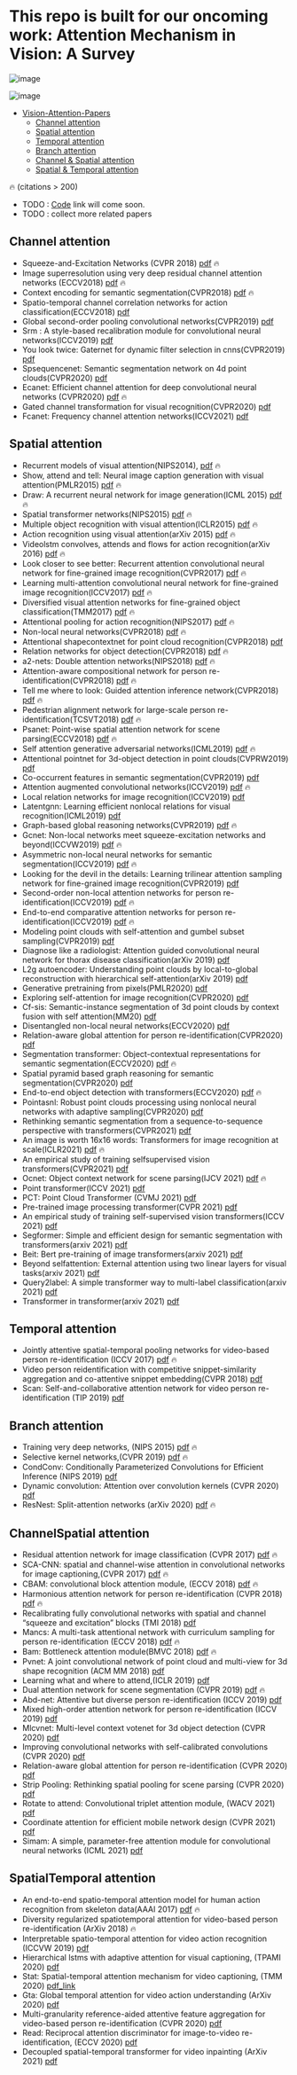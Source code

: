 # This repo is built for our oncoming work: Attention Mechanism in Vision: A Survey

![image](https://github.com/MenghaoGuo/Awesome-Vision-Attentions/blob/main/imgs/timeline.png)


![image](https://github.com/MenghaoGuo/Awesome-Vision-Attentions/blob/main/imgs/attention_category.png)



- [Vision-Attention-Papers](#vision-attention-papers)
  * [Channel attention](#channel-attention)
  * [Spatial attention](#spatial-attention)
  * [Temporal attention](#temporal-attention)
  * [Branch attention](#branch-attention)
  * [Channel \& Spatial attention](#channelspatial-attention)
  * [Spatial \& Temporal attention](#spatialtemporal-attention)


🔥 (citations > 200)  

* TODO :  [Code]() link will come soon.
* TODO :  collect more related papers 

## Channel attention

* Squeeze-and-Excitation Networks (CVPR 2018) [pdf](https://arxiv.org/pdf/1709.01507)   🔥 
* Image superresolution using very deep residual channel attention networks (ECCV2018) [pdf](https://arxiv.org/pdf/1807.02758)   🔥 
* Context encoding for semantic segmentation(CVPR2018) [pdf](https://arxiv.org/pdf/1803.08904)   🔥 
* Spatio-temporal channel correlation networks for action classification(ECCV2018)  [pdf](https://arxiv.org/pdf/1806.07754)
* Global second-order pooling convolutional networks(CVPR2019) [pdf](https://arxiv.org/pdf/1811.12006)
* Srm : A style-based recalibration module for convolutional neural networks(ICCV2019)  [pdf](https://arxiv.org/pdf/1903.10829) 
* You look twice: Gaternet for dynamic filter selection in cnns(CVPR2019)  [pdf](https://arxiv.org/pdf/1811.11205)
* Spsequencenet: Semantic segmentation network on 4d point clouds(CVPR2020)  [pdf](https://openaccess.thecvf.com/content_CVPR_2020/html/Shi_SpSequenceNet_Semantic_Segmentation_Network_on_4D_Point_Clouds_CVPR_2020_paper.html)
* Ecanet: Efficient channel attention for deep convolutional neural networks (CVPR2020) [pdf](https://arxiv.org/pdf/1910.03151)   🔥 
* Gated channel transformation for visual recognition(CVPR2020)  [pdf](https://arxiv.org/pdf/1909.11519) 
* Fcanet: Frequency channel attention networks(ICCV2021)  [pdf](https://arxiv.org/pdf/2012.11879)

## Spatial attention

- Recurrent models of visual attention(NIPS2014), [pdf](https://arxiv.org/pdf/1406.6247)   🔥 
- Show, attend and tell: Neural image caption generation with visual attention(PMLR2015) [pdf](https://arxiv.org/pdf/1502.03044)   🔥 
- Draw: A recurrent neural network for image generation(ICML 2015) [pdf](https://arxiv.org/pdf/1502.04623)   🔥 
- Spatial transformer networks(NIPS2015) [pdf](https://arxiv.org/pdf/1506.02025)   🔥 
- Multiple object recognition with visual attention(ICLR2015) [pdf](https://arxiv.org/pdf/1412.7755)   🔥 
- Action recognition using visual attention(arXiv 2015) [pdf](https://arxiv.org/pdf/1511.04119)   🔥 
- Videolstm convolves, attends and flows for action recognition(arXiv 2016) [pdf](https://arxiv.org/pdf/1607.01794)   🔥 
- Look closer to see better: Recurrent attention convolutional neural network for fine-grained image recognition(CVPR2017) [pdf](https://openaccess.thecvf.com/content_cvpr_2017/papers/Fu_Look_Closer_to_CVPR_2017_paper.pdf)   🔥 
- Learning multi-attention convolutional neural network for fine-grained image recognition(ICCV2017) [pdf](http://openaccess.thecvf.com/content_ICCV_2017/papers/Zheng_Learning_Multi-Attention_Convolutional_ICCV_2017_paper.pdf)   🔥 
- Diversified visual attention networks for fine-grained object classification(TMM2017) [pdf](https://arxiv.org/pdf/1606.08572)   🔥 
- Attentional pooling for action recognition(NIPS2017) [pdf](https://arxiv.org/pdf/1711.01467)   🔥 
- Non-local neural networks(CVPR2018) [pdf](https://arxiv.org/pdf/1711.07971)   🔥 
- Attentional shapecontextnet for point cloud recognition(CVPR2018) [pdf](https://openaccess.thecvf.com/content_cvpr_2018/papers/Xie_Attentional_ShapeContextNet_for_CVPR_2018_paper.pdf) 
- Relation networks for object detection(CVPR2018) [pdf](https://openaccess.thecvf.com/content_cvpr_2018/papers/Hu_Relation_Networks_for_CVPR_2018_paper.pdf)   🔥 
- a2-nets: Double attention networks(NIPS2018) [pdf](https://arxiv.org/pdf/1810.11579)   🔥 
- Attention-aware compositional network for person re-identification(CVPR2018) [pdf](https://arxiv.org/pdf/1805.03344)   🔥 
- Tell me where to look: Guided attention inference network(CVPR2018) [pdf](https://arxiv.org/pdf/1802.10171)   🔥 
- Pedestrian alignment network for large-scale person re-identification(TCSVT2018) [pdf](https://arxiv.org/pdf/1707.00408)   🔥 
- Psanet: Point-wise spatial attention network for scene parsing(ECCV2018) [pdf](https://openaccess.thecvf.com/content_ECCV_2018/html/Hengshuang_Zhao_PSANet_Point-wise_Spatial_ECCV_2018_paper.html)   🔥 
- Self attention generative adversarial networks(ICML2019) [pdf](https://arxiv.org/pdf/1805.08318)   🔥 
- Attentional pointnet for 3d-object detection in point clouds(CVPRW2019) [pdf](https://openaccess.thecvf.com/content_CVPRW_2019/papers/WAD/Paigwar_Attentional_PointNet_for_3D-Object_Detection_in_Point_Clouds_CVPRW_2019_paper.pdf)
- Co-occurrent features in semantic segmentation(CVPR2019) [pdf](http://openaccess.thecvf.com/content_CVPR_2019/papers/Zhang_Co-Occurrent_Features_in_Semantic_Segmentation_CVPR_2019_paper.pdf)
- Attention augmented convolutional networks(ICCV2019) [pdf](https://arxiv.org/pdf/1904.09925)   🔥 
- Local relation networks for image recognition(ICCV2019) [pdf](https://arxiv.org/pdf/1904.11491)
- Latentgnn: Learning efficient nonlocal relations for visual recognition(ICML2019) [pdf](https://arxiv.org/pdf/1905.11634)
- Graph-based global reasoning networks(CVPR2019) [pdf](https://arxiv.org/pdf/1811.12814)   🔥 
- Gcnet: Non-local networks meet squeeze-excitation networks and beyond(ICCVW2019) [pdf](https://arxiv.org/pdf/1904.11492)   🔥 
- Asymmetric non-local neural networks for semantic segmentation(ICCV2019) [pdf](https://arxiv.org/pdf/1908.07678)   🔥 
- Looking for the devil in the details: Learning trilinear attention sampling network for fine-grained image recognition(CVPR2019) [pdf](https://arxiv.org/pdf/1903.06150) 
- Second-order non-local attention networks for person re-identification(ICCV2019) [pdf](https://arxiv.org/pdf/1909.00295)   🔥 
- End-to-end comparative attention networks for person re-identification(ICCV2019) [pdf](https://arxiv.org/pdf/1606.04404)   🔥 
- Modeling point clouds with self-attention and gumbel subset sampling(CVPR2019) [pdf](https://arxiv.org/pdf/1904.03375)
- Diagnose like a radiologist: Attention guided convolutional neural network for thorax disease classification(arXiv 2019) [pdf](https://arxiv.org/pdf/1801.09927)
- L2g autoencoder: Understanding point clouds by local-to-global reconstruction with hierarchical self-attention(arXiv 2019) [pdf](https://arxiv.org/pdf/1908.00720)
- Generative pretraining from pixels(PMLR2020) [pdf](https://cdn.openai.com/papers/Generative_Pretraining_from_Pixels_V2.pdf)
- Exploring self-attention for image recognition(CVPR2020) [pdf](https://arxiv.org/pdf/2004.13621)
- Cf-sis: Semantic-instance segmentation of 3d point clouds by context fusion with self attention(MM20) [pdf](https://dl.acm.org/doi/pdf/10.1145/3394171.3413829)
- Disentangled non-local neural networks(ECCV2020) [pdf](https://arxiv.org/pdf/2006.06668) 
- Relation-aware global attention for person re-identification(CVPR2020) [pdf](https://arxiv.org/pdf/1904.02998)
- Segmentation transformer: Object-contextual representations for semantic segmentation(ECCV2020) [pdf](https://arxiv.org/pdf/1909.11065)   🔥 
- Spatial pyramid based graph reasoning for semantic segmentation(CVPR2020) [pdf](https://arxiv.org/pdf/2003.10211)
- End-to-end object detection with transformers(ECCV2020) [pdf](https://arxiv.org/pdf/2005.12872)   🔥 
- Pointasnl: Robust point clouds processing using nonlocal neural networks with adaptive sampling(CVPR2020) [pdf](https://arxiv.org/pdf/2003.00492)
- Rethinking semantic segmentation from a sequence-to-sequence perspective with transformers(CVPR2021) [pdf](https://arxiv.org/pdf/2012.15840)
- An image is worth 16x16 words: Transformers for image recognition at scale(ICLR2021) [pdf](https://arxiv.org/pdf/2010.11929)   🔥 
- An empirical study of training selfsupervised vision transformers(CVPR2021) [pdf](https://arxiv.org/pdf/2104.02057)
- Ocnet: Object context network for scene parsing(IJCV 2021) [pdf](https://arxiv.org/pdf/1809.00916)   🔥 
- Point transformer(ICCV 2021) [pdf](https://arxiv.org/pdf/2012.09164)
- PCT: Point Cloud Transformer (CVMJ 2021) [pdf](https://arxiv.org/pdf/2012.09688.pdf)
- Pre-trained image processing transformer(CVPR 2021) [pdf](https://arxiv.org/pdf/2012.00364)
- An empirical study of training self-supervised vision transformers(ICCV 2021) [pdf](https://arxiv.org/pdf/2104.02057)
- Segformer: Simple and efficient design for semantic segmentation with transformers(arxiv 2021) [pdf](https://arxiv.org/pdf/2105.15203)
- Beit: Bert pre-training of image transformers(arxiv 2021) [pdf](https://arxiv.org/pdf/2106.08254)
- Beyond selfattention: External attention using two linear layers for visual tasks(arxiv 2021) [pdf](https://arxiv.org/pdf/2105.02358)
- Query2label: A simple transformer way to multi-label classification(arxiv 2021) [pdf](https://arxiv.org/pdf/2107.10834)
- Transformer in transformer(arxiv 2021) [pdf](https://arxiv.org/pdf/2103.00112)

## Temporal attention 

- Jointly attentive spatial-temporal pooling networks for video-based person re-identification (ICCV 2017) [pdf](https://arxiv.org/pdf/1708.02286.pdf) 🔥
- Video person reidentification with competitive snippet-similarity aggregation and co-attentive snippet embedding(CVPR 2018)  [pdf](https://openaccess.thecvf.com/content_cvpr_2018/CameraReady/1036.pdf)
- Scan: Self-and-collaborative attention network for video person re-identification (TIP 2019) [pdf](https://arxiv.org/pdf/1807.05688.pdf) 

## Branch attention 

- Training very deep networks, (NIPS 2015) [pdf](https://arxiv.org/pdf/1507.06228.pdf) 🔥
- Selective kernel networks,(CVPR 2019) [pdf](https://openaccess.thecvf.com/content_CVPR_2019/papers/Li_Selective_Kernel_Networks_CVPR_2019_paper.pdf) 🔥
- CondConv: Conditionally Parameterized Convolutions for Efficient Inference (NIPS 2019) [pdf](https://arxiv.org/pdf/1904.04971.pdf)
- Dynamic convolution: Attention over convolution kernels (CVPR 2020) [pdf](https://openaccess.thecvf.com/content_CVPR_2020/papers/Chen_Dynamic_Convolution_Attention_Over_Convolution_Kernels_CVPR_2020_paper.pdf)
- ResNest: Split-attention networks  (arXiv 2020) [pdf](https://arxiv.org/pdf/2004.08955.pdf) 🔥

## ChannelSpatial attention

- Residual attention network for image classification (CVPR 2017) [pdf](https://openaccess.thecvf.com/content_cvpr_2017/papers/Wang_Residual_Attention_Network_CVPR_2017_paper.pdf) 🔥
- SCA-CNN: spatial and channel-wise attention in convolutional networks for image captioning,(CVPR 2017) [pdf](https://openaccess.thecvf.com/content_cvpr_2017/papers/Chen_SCA-CNN_Spatial_and_CVPR_2017_paper.pdf) 🔥
- CBAM: convolutional block attention module, (ECCV 2018) [pdf](https://openaccess.thecvf.com/content_ECCV_2018/papers/Sanghyun_Woo_Convolutional_Block_Attention_ECCV_2018_paper.pdf)  🔥
- Harmonious attention network for person re-identification (CVPR 2018) [pdf](https://arxiv.org/pdf/1802.08122.pdf) 🔥
- Recalibrating fully convolutional networks with spatial and channel “squeeze and excitation” blocks (TMI 2018)  [pdf](https://arxiv.org/pdf/1808.08127.pdf)
- Mancs: A multi-task attentional network with curriculum sampling for person re-identification (ECCV 2018) [pdf](https://www.ecva.net/papers/eccv_2018/papers_ECCV/papers/Cheng_Wang_Mancs_A_Multi-task_ECCV_2018_paper.pdf) 🔥
- Bam: Bottleneck attention module(BMVC 2018) [pdf](http://bmvc2018.org/contents/papers/0092.pdf) 🔥
- Pvnet: A joint convolutional network of point cloud and multi-view for 3d shape recognition (ACM MM 2018) [pdf](https://arxiv.org/pdf/1808.07659.pdf)  
- Learning what and where to attend,(ICLR 2019) [pdf](https://openreview.net/pdf?id=BJgLg3R9KQ) 
- Dual attention network for scene segmentation (CVPR 2019) [pdf](https://openaccess.thecvf.com/content_CVPR_2019/papers/Fu_Dual_Attention_Network_for_Scene_Segmentation_CVPR_2019_paper.pdf) 🔥
- Abd-net: Attentive but diverse person re-identification (ICCV 2019) [pdf](https://openaccess.thecvf.com/content_ICCV_2019/papers/Chen_ABD-Net_Attentive_but_Diverse_Person_Re-Identification_ICCV_2019_paper.pdf) 
- Mixed high-order attention network for person re-identification (ICCV 2019) [pdf](https://arxiv.org/pdf/1908.05819.pdf)
- Mlcvnet: Multi-level context votenet for 3d object detection (CVPR 2020) [pdf](https://openaccess.thecvf.com/content_CVPR_2020/papers/Xie_MLCVNet_Multi-Level_Context_VoteNet_for_3D_Object_Detection_CVPR_2020_paper.pdf) 
- Improving convolutional networks with self-calibrated convolutions (CVPR 2020) [pdf](https://openaccess.thecvf.com/content_CVPR_2020/papers/Liu_Improving_Convolutional_Networks_With_Self-Calibrated_Convolutions_CVPR_2020_paper.pdf) 
- Relation-aware global attention for person re-identification (CVPR 2020) [pdf](https://openaccess.thecvf.com/content_CVPR_2020/papers/Zhang_Relation-Aware_Global_Attention_for_Person_Re-Identification_CVPR_2020_paper.pdf) 
- Strip Pooling: Rethinking spatial pooling for scene parsing (CVPR 2020) [pdf](https://openaccess.thecvf.com/content_CVPR_2020/papers/Hou_Strip_Pooling_Rethinking_Spatial_Pooling_for_Scene_Parsing_CVPR_2020_paper.pdf) 
- Rotate to attend: Convolutional triplet attention module, (WACV 2021) [pdf](https://arxiv.org/pdf/2010.03045.pdf)
- Coordinate attention for efficient mobile network design (CVPR 2021) [pdf](https://openaccess.thecvf.com/content/CVPR2021/papers/Hou_Coordinate_Attention_for_Efficient_Mobile_Network_Design_CVPR_2021_paper.pdf) 
-  Simam: A simple, parameter-free attention module for convolutional neural networks (ICML 2021) [pdf](http://proceedings.mlr.press/v139/yang21o/yang21o.pdf) 

## SpatialTemporal attention

- An end-to-end spatio-temporal attention model for human action recognition from skeleton data(AAAI 2017) [pdf](https://arxiv.org/pdf/1611.06067.pdf) 🔥
- Diversity regularized spatiotemporal attention for video-based person re-identification (ArXiv 2018) 🔥
- Interpretable spatio-temporal attention for video action recognition (ICCVW 2019) [pdf](https://openaccess.thecvf.com/content_ICCVW_2019/papers/HVU/Meng_Interpretable_Spatio-Temporal_Attention_for_Video_Action_Recognition_ICCVW_2019_paper.pdf) 
- Hierarchical lstms with adaptive attention for visual captioning, (TPAMI 2020) [pdf](https://arxiv.org/pdf/1812.11004.pdf)
- Stat: Spatial-temporal attention mechanism for video captioning, (TMM 2020) [pdf_link](https://ieeexplore.ieee.org/abstract/document/8744407)
- Gta: Global temporal attention for video action understanding (ArXiv 2020) [pdf](https://arxiv.org/pdf/2012.08510.pdf)
- Multi-granularity reference-aided attentive feature aggregation for video-based person re-identification (CVPR 2020) [pdf](https://arxiv.org/pdf/2003.12224.pdf)
- Read: Reciprocal attention discriminator for image-to-video re-identification, (ECCV 2020) [pdf](https://www.ecva.net/papers/eccv_2020/papers_ECCV/papers/123590324.pdf)
- Decoupled spatial-temporal transformer for video inpainting (ArXiv 2021) [pdf](https://arxiv.org/pdf/2104.06637.pdf)


